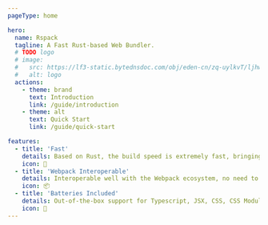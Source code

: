 ```yaml
---
pageType: home

hero:
  name: Rspack
  tagline: A Fast Rust-based Web Bundler.
  # TODO logo
  # image:
  #   src: https://lf3-static.bytednsdoc.com/obj/eden-cn/zq-uylkvT/ljhwZthlaukjlkulzlp/logo-4x-01042.png
  #   alt: logo
  actions:
    - theme: brand
      text: Introduction
      link: /guide/introduction
    - theme: alt
      text: Quick Start
      link: /guide/quick-start

features:
  - title: 'Fast'
    details: Based on Rust, the build speed is extremely fast, bringing you the ultimate development experience.
    icon: 🚀
  - title: 'Webpack Interoperable'
    details: Interoperable well with the Webpack ecosystem, no need to build your ecosystem from scratch.
    icon: 📦
  - title: 'Batteries Included'
    details: Out-of-the-box support for Typescript, JSX, CSS, CSS Modules, Sass, and more.
    icon: 🎨
---
```

